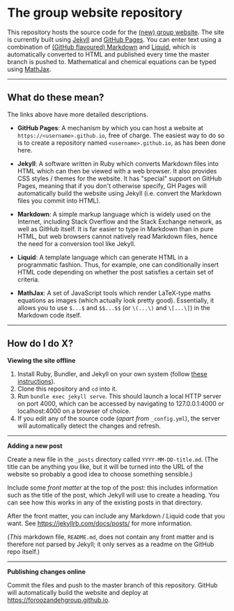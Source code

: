 # The group website repository

This repository hosts the source code for the [(new) group website](https://foroozandehgroup.github.io).
The site is currently built using [Jekyll](https://jekyllrb.com/) and [GitHub Pages](https://docs.github.com/en/github/working-with-github-pages/getting-started-with-github-pages).
You can enter text using a combination of [(GitHub flavoured) Markdown](https://github.github.com/gfm/) and [Liquid](https://shopify.github.io/liquid/), which is automatically converted to HTML and published every time the master branch is pushed to.
Mathematical and chemical equations can be typed using [MathJax](https://www.mathjax.org/).

----------

## What do these mean?

The links above have more detailed descriptions.

 - **GitHub Pages**: A mechanism by which you can host a website at `https://<username>.github.io`, free of charge. The easiest way to do so is to create a repository named `<username>.github.io`, as has been done here.

 - **Jekyll**: A software written in Ruby which converts Markdown files into HTML which can then be viewed with a web browser. It also provides CSS styles / themes for the website. It has "special" support on GitHub Pages, meaning that if you don't otherwise specify, GH Pages will automatically build the website using Jekyll (i.e. convert the Markdown files you commit into HTML).

 - **Markdown**: A simple markup language which is widely used on the Internet, including Stack Overflow and the Stack Exchange network, as well as GitHub itself. It is far easier to type in Markdown than in pure HTML, but web browsers cannot natively read Markdown files, hence the need for a conversion tool like Jekyll.

 - **Liquid**: A template language which can generate HTML in a programmatic fashion. Thus, for example, one can conditionally insert HTML code depending on whether the post satisfies a certain set of criteria.

 - **MathJax**: A set of JavaScript tools which render LaTeX-type maths equations as images (which actually look pretty good). Essentially, it allows you to use `$...$` and `$$...$$` (or `\(...\)` and `\[...\]`) in the Markdown code itself.

----------

## How do I do X?

**Viewing the site offline**

1. Install Ruby, Bundler, and Jekyll on your own system (follow [these instructions](https://jekyllrb.com/docs/installation/)).
2. Clone this repository and `cd` into it.
3. Run `bundle exec jekyll serve`. This should launch a local HTTP server on port 4000, which can be accessed by navigating to 127.0.0.1:4000 or localhost:4000 on a browser of choice.
4. If you edit any of the source code (_apart from_ `_config.yml`), the server will automatically detect the changes and refresh.

-----------

**Adding a new post**

Create a new file in the `_posts` directory called `YYYY-MM-DD-title.md`. (The title can be anything you like, but it will be turned into the URL of the website so probably a good idea to choose something sensible.)

Include some *front matter* at the top of the post: this includes information such as the title of the post, which Jekyll will use to create a heading. You can see how this works in any of the existing posts in that directory.

After the front matter, you can include any Markdown / Liquid code that you want. See https://jekyllrb.com/docs/posts/ for more information.

(_This_ markdown file, `README.md`, does not contain any front matter and is therefore not parsed by Jekyll; it only serves as a readme on the GitHub repo itself.)

-----------

**Publishing changes online**

Commit the files and push to the master branch of this repository. GitHub will automatically build the website and deploy at https://foroozandehgroup.github.io.
